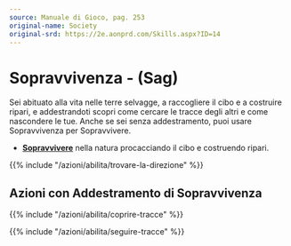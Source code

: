 ```yaml
---
source: Manuale di Gioco, pag. 253
original-name: Society
original-srd: https://2e.aonprd.com/Skills.aspx?ID=14
---
```


# Sopravvivenza - (Sag)

Sei abituato alla vita nelle terre selvagge, a raccogliere il cibo e a costruire
ripari, e addestrandoti scopri come cercare le tracce degli altri e come
nascondere le tue. Anche se sei senza addestramento, puoi usare Sopravvivenza
per Sopravvivere.

- **[Sopravvivere](/azioni/abilita/sopravvivere)** nella natura procacciando il
  cibo e costruendo ripari.

{{% include "/azioni/abilita/trovare-la-direzione" %}}

## Azioni con Addestramento di Sopravvivenza

{{% include "/azioni/abilita/coprire-tracce" %}}

{{% include "/azioni/abilita/seguire-tracce" %}}
